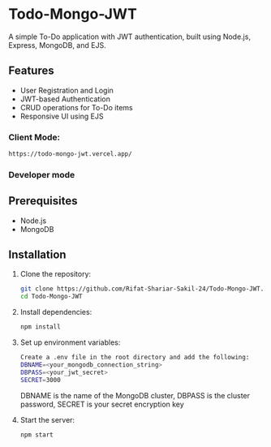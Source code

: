 # Todo-Mongo-JWT

A simple To-Do application with JWT authentication, built using Node.js, Express, MongoDB, and EJS.

## Features
- User Registration and Login
- JWT-based Authentication
- CRUD operations for To-Do items
- Responsive UI using EJS


### Client Mode: 
```bash 
https://todo-mongo-jwt.vercel.app/
``` 

### Developer mode

## Prerequisites
- Node.js
- MongoDB

## Installation

1. Clone the repository:
   ```bash
   git clone https://github.com/Rifat-Shariar-Sakil-24/Todo-Mongo-JWT.git
   cd Todo-Mongo-JWT
   ```
2. Install dependencies:
   ```bash
   npm install
   ```

3. Set up environment variables:
   ```bash 
   Create a .env file in the root directory and add the following:
   DBNAME=<your_mongodb_connection_string>
   DBPASS=<your_jwt_secret>
   SECRET=3000
   ```
   DBNAME is the name of the MongoDB cluster, DBPASS is the cluster password, SECRET is your secret encryption key

4. Start the server:
   ```bash
   npm start
   ```